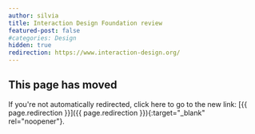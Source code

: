 ```yaml
---
author: silvia
title: Interaction Design Foundation review
featured-post: false
#categories: Design
hidden: true
redirection: https://www.interaction-design.org/
---
```

## This page has moved

If you're not automatically redirected, click here to go to the new link: [{{ page.redirection }}]({{ page.redirection }}){:target="_blank" rel="noopener"}.